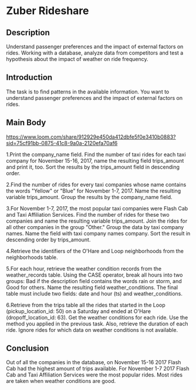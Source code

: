 # Zuber Rideshare 

## Description
Understand passenger preferences and the impact of external factors on rides.
Working with a database, analyze data from competitors and test a hypothesis about the impact of weather on ride frequency. 

## Introduction
The task is to find patterns in the available information. You want to understand passenger preferences and the impact of external factors on rides.

## Main Body

https://www.loom.com/share/912929e450da412dbfe5f0e3410b0883?sid=75cf91bb-0875-41c8-9a0a-2120efa70af6

1.Print the company_name field. Find the number of taxi rides for each taxi company for November 15-16, 2017, name the resulting field trips_amount and print it, too. Sort the results by the trips_amount field in descending order.

2.Find the number of rides for every taxi companies whose name contains the words "Yellow" or "Blue" for November 1-7, 2017. Name the resulting variable trips_amount. Group the results by the company_name field.

3.For November 1-7, 2017, the most popular taxi companies were Flash Cab and Taxi Affiliation Services. Find the number of rides for these two companies and name the resulting variable trips_amount. Join the rides for all other companies in the group "Other." Group the data by taxi company names. Name the field with taxi company names company. Sort the result in descending order by trips_amount.

4.Retrieve the identifiers of the O'Hare and Loop neighborhoods  from the neighborhoods table.

5.For each hour, retrieve the weather condition records from the weather_records table. Using the CASE operator, break all hours into two groups: Bad if the description field contains the words rain or storm, and Good for others. Name the resulting field weather_conditions. The final table must include two fields: date and hour (ts) and weather_conditions.

6.Retrieve from the trips table all the rides that started in the Loop (pickup_location_id: 50) on a Saturday and ended at O'Hare (dropoff_location_id: 63). Get the weather conditions for each ride. Use the method you applied in the previous task. Also, retrieve the duration of each ride. Ignore rides for which data on weather conditions is not available.


## Conclusion
Out of all the companies in the database, on November 15-16 2017 Flash Cab had the highest amount of trips available.
For November 1-7 2017 Flash Cab and Taxi Affiliation Services were the most popular rides.
Most rides are taken when weather conditions are good.
